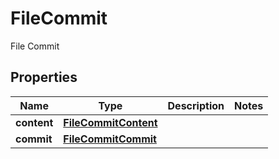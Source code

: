 

# FileCommit

File Commit

## Properties

| Name | Type | Description | Notes |
|------------ | ------------- | ------------- | -------------|
|**content** | [**FileCommitContent**](FileCommitContent.md) |  |  |
|**commit** | [**FileCommitCommit**](FileCommitCommit.md) |  |  |



